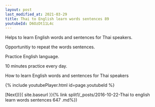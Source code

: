 ```yaml
---
layout: post
last_modified_at: 2021-03-29
title: Thai to English learn words sentences 89 
youtubeId: D6OzDt11L4c
---
```

 
 
Helps to learn English words and sentences for Thai speakers.

Opportunitiy to repeat the words sentences. 

Practice English language. 
 
10 minutes practice every day. 
 
How to learn English words and sentences for Thai speakers 
 
{% include youtubePlayer.html id=page.youtubeId %}
 
 
[Next]({{ site.baseurl }}{% link  split1/_posts/2016-10-22-Thai to english learn words sentences 647 .md%})
 
